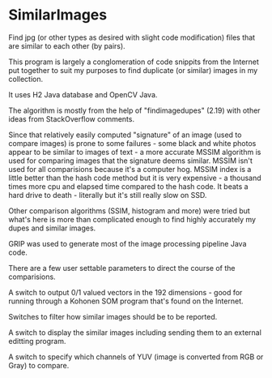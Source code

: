 # SimilarImages

Find jpg (or other types as desired with slight code modification) files that are similar to each other (by pairs).

This program is largely a conglomeration of code snippits from the Internet put together to suit my purposes to find duplicate (or similar) images in my collection.

It uses H2 Java database and OpenCV Java.

The algorithm is mostly from the help of "findimagedupes" (2.19) with other ideas from StackOverflow comments.

Since that relatively easily computed "signature" of an image (used to compare images) is prone to some failures - some black and white photos appear to be similar to images of  text - a more accurate MSSIM algorithm is used for comparing images that the signature deems similar.  MSSIM isn't used for all comparisions because it's a computer hog.  MSSIM index is a little better than the hash code method but it is very expensive - a thousand times more cpu and elapsed time compared to the hash code.  It beats a hard drive to death - literally but it's still really slow on SSD.

Other comparison algorithms (SSIM, histogram and more) were tried but what's here is more than complicated enough to find highly accurately my dupes and similar images.

GRIP was used to generate most of the image processing pipeline Java code.

There are a few user settable parameters to direct the course of the comparisions.
<p>A switch to output 0/1 valued vectors in the 192 dimensions - good for running through a Kohonen SOM program that's found on the Internet.
<p>Switches to filter how similar images should be to be reported.
<p>A switch to display the similar images including sending them to an external editting program.
<p>A switch to specify which channels of YUV (image is converted from RGB or Gray) to compare.
